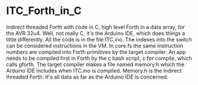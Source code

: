 # ITC_Forth_in_C
Indirect threaded Forth with code in C, high level Forth in a data array, for the AVR 32u4.
Well, not really C, it's the Arduino IDE, which does things a little differently.
All the code is in the file ITC.ino. The indexes into the switch can be considered instructions in the VM.
In core.fs the same instruction numbers are compiled into Forth primitives by the target compiler.
An app needs to be compiled first in Forth by the c bash script, c for compile, which calls gforth. The target compiler makes a file named memory.h which the Arduino IDE includes when ITC.ino is compiled. Memory.h is the indirect threaded Forth. It's all data as far as the Arduino IDE is concerned.
